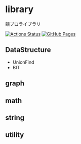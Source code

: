# library

競プロライブラリ

[![Actions Status](https://github.com/boutarou/library/workflows/verify/badge.svg)](https://github.com/boutarou/library/actions) 
[![GitHub Pages](https://img.shields.io/static/v1?label=GitHub+Pages&message=+&color=brightgreen&logo=github)](https://boutarou.github.io/library/) 

## DataStructure
* UnionFind
* BIT

## graph

## math

## string

## utility